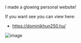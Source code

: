 I made a glowing personal website!

If you want see you can view here: 
- https://dominikhun250.hu/

![image](https://github.com/user-attachments/assets/19bc056e-2a47-49bd-b009-e11f952ec2ed)
